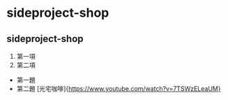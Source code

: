 # sideproject-shop
## sideproject-shop
1. 第一項
2. 第二項
* 第一題
* 第二題
[光宅咖啡]{https://www.youtube.com/watch?v=7TSWzELeaUM}
